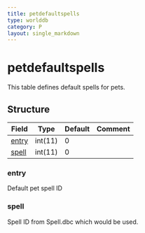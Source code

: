 ```yaml
---
title: petdefaultspells
type: worlddb
category: P
layout: single_markdown
---
```


# petdefaultspells
This table defines default spells for pets.

## Structure

Field                                                                      | Type    | Default | Comment
-------------------------------------------------------------------------- | ------- | ------- | -------
[entry](#entry)                                                            | int(11) | 0       |        
[spell](#spell)                                                            | int(11) | 0       |        

### entry

Default pet spell ID

### spell

Spell ID from Spell.dbc which would be used.